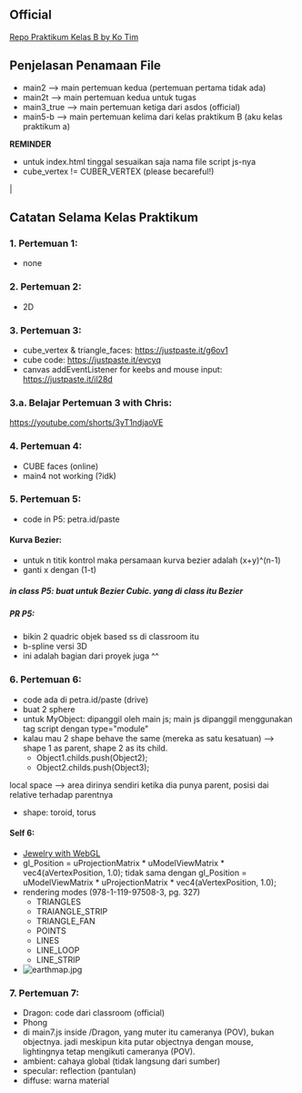 ## Official
[Repo Praktikum Kelas B by Ko Tim](https://github.com/AlynxNeko/grafkom-b)

## Penjelasan Penamaan File
- main2 --> main pertemuan kedua (pertemuan pertama tidak ada)
- main2t --> main pertemuan kedua untuk tugas
- main3_true --> main pertemuan ketiga dari asdos (official)
- main5-b --> main pertemuan kelima dari kelas praktikum B (aku kelas praktikum a)

**REMINDER**
- untuk index.html tinggal sesuaikan saja nama file script js-nya
- cube_vertex != CUBER_VERTEX (please becareful!)

<!-- GENERAL END -->
|
##  Catatan Selama Kelas Praktikum
### 1. Pertemuan 1:
- none


### 2. Pertemuan 2:
- 2D


### 3. Pertemuan 3:
- cube_vertex & triangle_faces: https://justpaste.it/g6ov1
- cube code: https://justpaste.it/evcyq
- canvas addEventListener for keebs and mouse input: https://justpaste.it/il28d


### 3.a. Belajar Pertemuan 3 with Chris:
https://youtube.com/shorts/3yT1ndjaoVE


### 4. Pertemuan 4:
- CUBE faces (online)
- main4 not working (?idk)


### 5. Pertemuan 5:
- code in P5: petra.id/paste
#### Kurva Bezier:
- untuk n titik kontrol maka persamaan kurva bezier adalah (x+y)^(n-1)
- ganti x dengan (1-t) 
##### in class P5: buat untuk Bezier Cubic. yang di class itu Bezier
##### PR P5:
- bikin 2 quadric objek based ss di classroom itu
- b-spline versi 3D
- ini adalah bagian dari proyek juga ^^


### 6. Pertemuan 6:
- code ada di petra.id/paste (drive)
- buat 2 sphere
- untuk MyObject: dipanggil oleh main js; main js dipanggil menggunakan tag script dengan type="module"
- kalau mau 2 shape behave the same (mereka as satu kesatuan) --> shape 1 as parent, shape 2 as its child.
    - Object1.childs.push(Object2);
    - Object2.childs.push(Object3);

local space --> area dirinya sendiri
ketika dia punya parent, posisi dai relative terhadap parentnya

- shape: toroid, torus

#### Self 6:
- [Jewelry with WebGL](https://piellardj.github.io/diamond-webgl/jewelry/)
- gl_Position = uProjectionMatrix * uModelViewMatrix * vec4(aVertexPosition, 1.0); tidak sama dengan gl_Position = uModelViewMatrix * uProjectionMatrix * vec4(aVertexPosition, 1.0);
- rendering modes (978-1-119-97508-3, pg. 327)
    - TRIANGLES
    - TRAIANGLE_STRIP
    - TRIANGLE_FAN
    - POINTS
    - LINES
    - LINE_LOOP
    - LINE_STRIP
- ![earthmap.jpg](https://eoimages.gsfc.nasa.gov/images/imagerecords/147000/147190/eo_base_2020_clean_720x360.jpg)

### 7. Pertemuan 7:
- Dragon: code dari classroom (official)
- Phong 
- di main7.js inside /Dragon, yang muter itu cameranya (POV), bukan objectnya. jadi meskipun kita putar objectnya dengan mouse, lightingnya tetap mengikuti cameranya (POV).
- ambient: cahaya global (tidak langsung dari sumber)
- specular: reflection (pantulan)
- diffuse: warna material